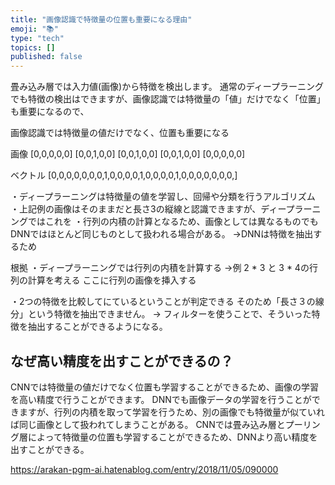 ```yaml
---
title: "画像認識で特徴量の位置も重要になる理由"
emoji: "📚"
type: "tech"
topics: []
published: false
---
```


畳み込み層では入力値(画像)から特徴を検出します。
通常のディープラーニングでも特徴の検出はできますが、画像認識では特徴量の「値」だけでなく「位置」も重要になるので、

画像認識では特徴量の値だけでなく、位置も重要になる

画像
[0,0,0,0,0]
[0,0,1,0,0]
[0,0,1,0,0]
[0,0,1,0,0]
[0,0,0,0,0]

ベクトル
[0,0,0,0,0,0,0,1,0,0,0,0,1,0,0,0,0,1,0,0,0,0,0,0,0,]

・ディープラーニングは特徴量の値を学習し、回帰や分類を行うアルゴリズム
・上記例の画像はそのままだと長さ3の縦線と認識できますが、ディープラーニングではこれを
・行列の内積の計算となるため、画像としては異なるものでもDNNではほとんど同じものとして扱われる場合がある。
→DNNは特徴を抽出するため

根拠
・ディープラーニングでは行列の内積を計算する
→例
2 * 3 と 3 * 4の行列の計算を考える
ここに行列の画像を挿入する

・2つの特徴を比較してにているということが判定できる
そのため「長さ３の線分」という特徴を抽出できません。
→ フィルターを使うことで、そういった特徴を抽出することができるようになる。

## なぜ高い精度を出すことができるの？
CNNでは特徴量の値だけでなく位置も学習することができるため、画像の学習を高い精度で行うことができます。
DNNでも画像データの学習を行うことができますが、行列の内積を取って学習を行うため、別の画像でも特徴量が似ていれば同じ画像として扱われてしまうことがある。
CNNでは畳み込み層とプーリング層によって特徴量の位置も学習することができるため、DNNより高い精度を出すことができる。

https://arakan-pgm-ai.hatenablog.com/entry/2018/11/05/090000